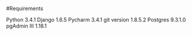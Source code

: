 #Requirements

Python 3.4.1
Django 1.6.5
Pycharm 3.4.1
git version 1.8.5.2
Postgres 9.3.1.0
pgAdmin III 1.18.1
